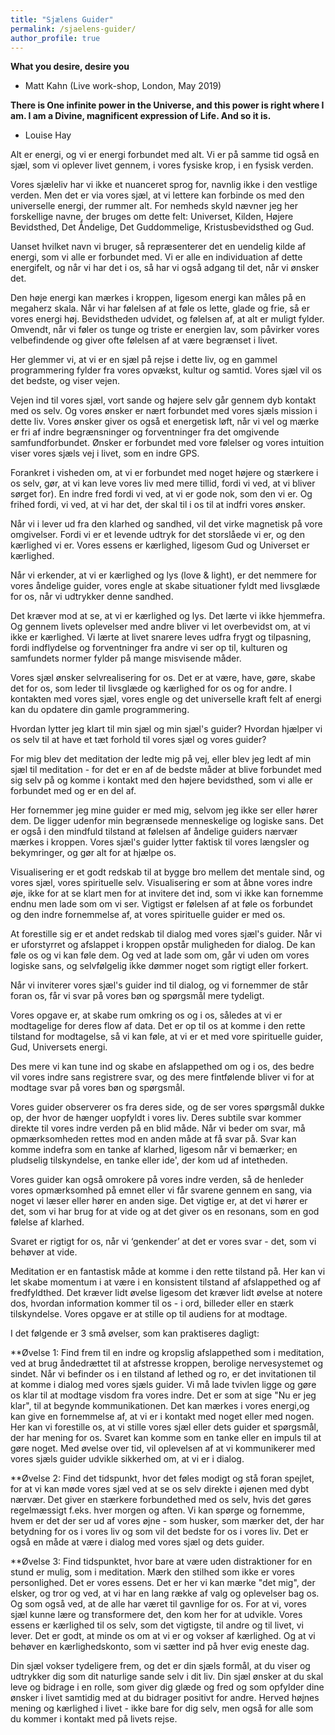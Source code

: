 ```yaml
---
title: "Sjælens Guider"
permalink: /sjaelens-guider/
author_profile: true
---
```


**What you desire, desire you**
- Matt Kahn (Live work-shop, London, May 2019)

**There is One infinite power in the Universe, and this power is right where I am. I am a Divine, magnificent expression of Life. And so it is.** 
- Louise Hay



Alt er energi, og vi er energi forbundet med alt. Vi er på samme tid også en sjæl, som vi oplever livet gennem, i vores fysiske krop, i en fysisk verden.

Vores sjæleliv har vi ikke et nuanceret sprog for, navnlig ikke i den vestlige verden. Men det er via vores sjæl, at vi lettere kan forbinde os med den universelle energi, der rummer alt. For nemheds skyld nævner jeg her forskellige navne, der bruges om dette felt: Universet, Kilden, Højere Bevidsthed, Det Åndelige, Det Guddommelige, Kristusbevidsthed og Gud. 

Uanset hvilket navn vi bruger, så repræsenterer det en uendelig kilde af energi, som vi alle er forbundet med. Vi er alle en individuation af dette energifelt, og når vi har det i os, så har vi også adgang til det, når vi ønsker det.

Den høje energi kan mærkes i kroppen, ligesom energi kan måles på en megaherz skala. Når vi har følelsen af at føle os lette, glade og frie, så er vores energi høj. Bevidstheden udvidet, og følelsen af, at alt er muligt fylder. Omvendt, når vi føler os tunge og triste er energien lav, som påvirker vores velbefindende og giver ofte følelsen af at være begrænset i livet.

Her glemmer vi, at vi er en sjæl på rejse i dette liv, og en gammel programmering fylder fra vores opvækst, kultur og samtid. Vores sjæl vil os det bedste, og viser vejen.

Vejen ind til vores sjæl, vort sande og højere selv går gennem dyb kontakt med os selv. Og vores ønsker er nært forbundet med vores sjæls mission i dette liv. Vores ønsker giver os også et energetisk løft, når vi vel og mærke er fri af indre begrænsninger og forventninger fra det omgivende samfundforbundet. Ønsker er forbundet med vore følelser og vores intuition viser vores sjæls vej i livet, som en indre GPS.

Forankret i visheden om, at vi er forbundet med noget højere og stærkere i os selv, gør, at vi kan leve vores liv med mere tillid, fordi vi ved, at vi bliver sørget for). En indre fred fordi vi ved, at vi er gode nok, som den vi er. Og frihed fordi, vi ved, at vi har det, der skal til i os til at indfri vores ønsker. 

Når vi i lever ud fra den klarhed og sandhed, vil det virke magnetisk på vore omgivelser. Fordi vi er et levende udtryk for det storslåede vi er, og den kærlighed vi er. Vores essens er kærlighed, ligesom Gud og Universet er kærlighed. 

Når vi erkender, at vi er kærlighed og lys (love & light), er det nemmere for vores åndelige guider, vores engle at skabe situationer fyldt med livsglæde for os, når vi udtrykker denne sandhed. 

Det kræver mod at se, at vi er kærlighed og lys. Det lærte vi ikke hjemmefra. Og gennem livets oplevelser med andre bliver vi let overbevidst om, at vi ikke er kærlighed. Vi lærte at livet snarere leves udfra frygt og tilpasning, fordi indflydelse og forventninger fra andre vi ser op til, kulturen og samfundets normer fylder på mange misvisende måder.

Vores sjæl ønsker selvrealisering for os. Det er at være, have, gøre, skabe det for os, som leder til livsglæde og kærlighed for os og for andre. I kontakten med vores sjæl, vores engle og det universelle kraft felt af energi kan du opdatere din gamle programmering.

Hvordan lytter jeg klart til min sjæl og min sjæl's guider? Hvordan hjælper vi os selv til at have et tæt forhold til vores sjæl og vores guider?


For mig blev det meditation der ledte mig på vej, eller blev jeg ledt af min sjæl til meditation - for det er en af de bedste måder at blive forbundet med sig selv på og komme i kontakt med den højere bevidsthed, som vi alle er forbundet med og er en del af. 

Her fornemmer jeg mine guider er med mig, selvom jeg ikke ser eller hører dem. De ligger udenfor min begrænsede menneskelige og logiske sans. Det er også i den mindfuld tilstand at følelsen af åndelige guiders nærvær mærkes i kroppen. Vores sjæl's guider lytter faktisk til vores længsler og bekymringer, og gør alt for at hjælpe os.

Visualisering er et godt redskab til at bygge bro mellem det mentale sind, og vores sjæl, vores spirituelle selv. Visualisering er som at åbne vores indre øje, ikke for at se klart men for at invitere det ind, som vi ikke kan fornemme endnu men lade som om vi ser. Vigtigst er følelsen af at føle os forbundet og den indre fornemmelse af, at vores spirituelle guider er med os.

At forestille sig er et andet redskab til dialog med vores sjæl's guider. Når vi er uforstyrret og afslappet i kroppen opstår muligheden for dialog. De kan føle os og vi kan føle dem. Og ved at lade som om, går vi uden om vores logiske sans, og selvfølgelig ikke dømmer noget som rigtigt eller forkert.

Når vi inviterer vores sjæl's guider ind til dialog, og vi fornemmer de står foran os, får vi svar på vores bøn og spørgsmål mere tydeligt. 

Vores opgave er, at skabe rum omkring os og i os, således at vi er modtagelige for deres flow af data. Det er op til os at komme i den rette tilstand for modtagelse, så vi kan føle, at vi er et med vore spirituelle guider, Gud, Universets energi.

Des mere vi kan tune ind og skabe en afslappethed om og i os, des bedre vil vores indre sans registrere svar, og des mere fintfølende bliver vi for at modtage svar på vores bøn og spørgsmål. 

Vores guider observerer os fra deres side, og de ser vores spørgsmål dukke op, der hvor de hænger uopfyldt i vores liv.
Deres subtile svar kommer direkte til vores indre verden på en blid måde. Når vi beder om svar, må opmærksomheden rettes mod en anden måde at få svar på. Svar kan komme indefra som en tanke af klarhed, ligesom når vi bemærker; en pludselig tilskyndelse, en tanke eller ide', der kom ud af intetheden.

Vores guider kan også omrokere på vores indre verden, så de henleder vores opmærksomhed på emnet eller vi får svarene gennem en sang, via noget vi læser eller hører en anden sige. Det vigtige er, at det vi hører er det, som vi har brug for at vide og at det giver os en resonans, som en god følelse af klarhed. 

Svaret er rigtigt for os, når vi ‘genkender’ at det er vores svar - det, som vi behøver at vide.

Meditation er en fantastisk måde at komme i den rette tilstand på. Her kan vi let skabe momentum i at være i en konsistent tilstand af afslappethed og af fredfyldthed. Det kræver lidt øvelse ligesom det kræver lidt øvelse at notere dos, hvordan information kommer til os - i ord, billeder eller en stærk tilskyndelse. Vores opgave er at stille op til audiens for at modtage.

I det følgende er 3 små øvelser, som kan praktiseres dagligt:

**Øvelse 1: 
Find frem til en indre og kropslig afslappethed som i meditation, ved at brug åndedrættet til at afstresse kroppen, berolige nervesystemet og sindet. Når vi befinder os i en tilstand af lethed og ro, er det invitationen til at komme i dialog med vores sjæls guider. Vi må lade tvivlen ligge og gøre os klar til at modtage visdom fra vores indre. 
Det er som at sige "Nu er jeg klar", til at begynde kommunikationen. Det kan mærkes i vores energi,og kan give en fornemmelse af, at vi er i kontakt med noget eller med nogen. 
Her kan vi forestille os, at vi stille vores sjæl eller dets guider et spørgsmål, der har mening for os. Svaret kan komme som en tanke eller en impuls til at gøre noget. Med øvelse over tid, vil oplevelsen af at vi kommunikerer med vores sjæls guider udvikle sikkerhed om, at vi er i dialog.

**Øvelse 2:
Find det tidspunkt, hvor det føles modigt og stå foran spejlet, for at vi kan møde vores sjæl ved at se os selv direkte i øjenen med dybt nærvær. Det giver en stærkere forbundethed med os selv, hvis det gøres regelmæssigt f.eks. hver morgen og aften. 
Vi kan spørge og fornemme, hvem er det der ser ud af vores øjne - som husker, som mærker det, der har betydning for os i vores liv og som vil det bedste for os i vores liv. Det er også en måde at være i dialog med vores sjæl og dets guider.

**Øvelse 3: 
Find tidspunktet, hvor bare at være uden distraktioner for en stund er mulig, som i meditation. Mærk den stilhed som ikke er vores personlighed. Det er vores essens. Det er her vi kan mærke "det mig", der elsker, og tror og ved, at vi har en lang række af valg og oplevelser bag os. Og som også ved, at de alle har været til gavnlige for os.
For at vi, vores sjæl kunne lære og transformere det, den kom her for at udvikle. Vores essens er kærlighed til os selv, som det vigtigste, til andre og til livet, vi lever. Det er godt, at minde os om at vi er og vokser af kærlighed. Og at vi behøver en kærlighedskonto, som vi sætter ind på hver evig eneste dag.

Din sjæl vokser tydeligere frem, og det er din sjæls formål, at du viser og udtrykker dig som dit naturlige sande selv i dit liv. Din sjæl ønsker at du skal leve og bidrage i en rolle, som giver dig glæde og fred og som opfylder dine ønsker i livet samtidig med at du bidrager positivt for andre. Herved højnes mening og kærlighed i livet - ikke bare for dig selv, men også for alle som du kommer i kontakt med på livets rejse.


